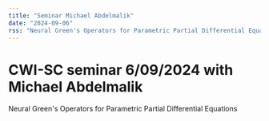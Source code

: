 ```yaml
---
title: "Seminar Michael Abdelmalik"
date: "2024-09-06"
rss: "Neural Green's Operators for Parametric Partial Differential Equations"
---
```


# CWI-SC seminar 6/09/2024 with Michael Abdelmalik

Neural Green's Operators for Parametric Partial Differential Equations
